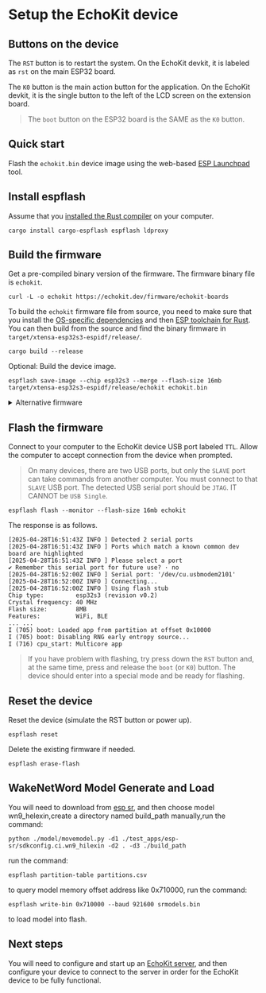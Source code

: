 # Setup the EchoKit device

## Buttons on the device

The `RST` button is to restart the system. On the EchoKit devkit, it is labeled as `rst` on the main ESP32 board.

The `K0` button is the main action button for the application. On the EchoKit devkit, it is the single button to the left of the LCD screen on the extension board.

> The `boot` button on the ESP32 board is the SAME as the `K0` button.

## Quick start

Flash the `echokit.bin` device image using the web-based [ESP Launchpad](https://espressif.github.io/esp-launchpad/?flashConfigURL=https://echokit.dev/firmware/echokit.toml) tool.

## Install espflash

Assume that you [installed the Rust compiler](https://www.rust-lang.org/tools/install) on your computer.

```
cargo install cargo-espflash espflash ldproxy
```

## Build the firmware

Get a pre-compiled binary version of the firmware. The firmware binary file is `echokit`.

```
curl -L -o echokit https://echokit.dev/firmware/echokit-boards
```

To build the `echokit` firmware file from source, you need to make sure that you install the [OS-specific dependencies](https://docs.espressif.com/projects/rust/book/installation/std-requirements.html) and then [ESP toolchain for Rust](https://docs.espressif.com/projects/rust/book/installation/riscv-and-xtensa.html). You can then build from the source and find the binary firmware in `target/xtensa-esp32s3-espidf/release/`.

```
cargo build --release
```

Optional: Build the device image.

```
espflash save-image --chip esp32s3 --merge --flash-size 16mb target/xtensa-esp32s3-espidf/release/echokit echokit.bin
```

<details>
<summary> Alternative firmware </summary>

If you have the fully integrared box device, you can use the following command to download a pre-built binary.

```
curl -L -o echokit https://echokit.dev/firmware/echokit-box
```

To build it from the Rust source code. 

```
cargo build  --no-default-features --features box
```

</details>

## Flash the firmware

Connect to your computer to the EchoKit device USB port labeled `TTL`. Allow the computer to accept connection from the device when prompted. 

> On many devices, there are two USB ports, but only the `SLAVE` port can take commands from another computer. You must connect to that `SLAVE` USB port. The detected USB serial port should be `JTAG`. IT CANNOT be `USB Single`.

```
espflash flash --monitor --flash-size 16mb echokit
```

The response is as follows.

```
[2025-04-28T16:51:43Z INFO ] Detected 2 serial ports
[2025-04-28T16:51:43Z INFO ] Ports which match a known common dev board are highlighted
[2025-04-28T16:51:43Z INFO ] Please select a port
✔ Remember this serial port for future use? · no
[2025-04-28T16:52:00Z INFO ] Serial port: '/dev/cu.usbmodem2101'
[2025-04-28T16:52:00Z INFO ] Connecting...
[2025-04-28T16:52:00Z INFO ] Using flash stub
Chip type:         esp32s3 (revision v0.2)
Crystal frequency: 40 MHz
Flash size:        8MB
Features:          WiFi, BLE
... ...
I (705) boot: Loaded app from partition at offset 0x10000
I (705) boot: Disabling RNG early entropy source...
I (716) cpu_start: Multicore app
```

> If you have problem with flashing, try press down the `RST` button and, at the same time, press and release the `boot` (or `K0`) button. The device should enter into a special mode and be ready for flashing. 

## Reset the device

Reset the device (simulate the RST button or power up).

```
espflash reset
```

Delete the existing firmware if needed.

```
espflash erase-flash
```
## WakeNetWord Model Generate and Load
You will need to download from [esp sr](https://github.com/espressif/esp-SR), and then choose model wn9_helexin,create a directory named build_path manually,run the command:
```
python ./model/movemodel.py -d1 ./test_apps/esp-sr/sdkconfig.ci.wn9_hilexin -d2 . -d3 ./build_path
```
run the command:
```
espflash partition-table partitions.csv
```
to query model memory offset address like 0x710000,
run the command:
```
espflash write-bin 0x710000 --baud 921600 srmodels.bin
```
to load model into flash.

## Next steps

You will need to configure and start up an [EchoKit server](https://github.com/second-state/echokit_server), and then configure your device to connect to the server in order for the EchoKit device to be fully functional.



